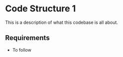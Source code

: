 Code Structure 1
===

This is a description of what this codebase is all about.


## Requirements

- To follow
